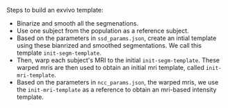 Steps to build an exvivo template:

- Binarize and smooth all the segmenations.
- Use one subject from the population as a reference subject.
- Based on the parameters in `ssd_params.json`, create an intial template using these bianrized and smoothed segmentations. We call this template `init-segm-template`.
- Then, warp each subject's MRI to the initial `init-segm-template`. These warped mris are then used to obtain an initial mri template, called `init-mri-template`.
- Based on the parameters in `ncc_params.json`, the warped mris, we use the `init-mri-template` as a reference to obtain an mri-based intensity template.

